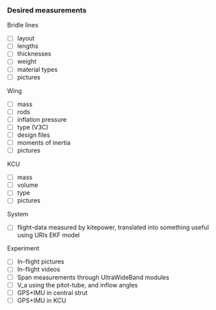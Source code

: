 ### Desired measurements

Bridle lines

- [ ]  layout
- [ ]  lengths
- [ ]  thicknesses
- [ ]  weight
- [ ]  material types
- [ ]  pictures

Wing

- [ ]  mass
- [ ]  rods
- [ ]  inflation pressure
- [ ]  type (V3C)
- [ ]  design files
- [ ]  moments of inertia
- [ ]  pictures

KCU

- [ ]  mass
- [ ]  volume
- [ ]  type
- [ ]  pictures

System

- [ ]  flight-data measured by kitepower, translated into something useful using URIs EKF model

Experiment

- [ ]  In-flight pictures
- [ ]  In-flight videos
- [ ]  Span measurements through UltraWideBand modules
- [ ]  V_a using the pitot-tube, and inflow angles
- [ ]  GPS+IMU in central strut
- [ ]  GPS+IMU in KCU